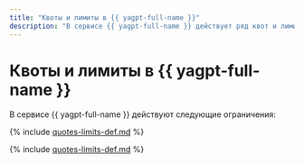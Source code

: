 ```yaml
---
title: "Квоты и лимиты в {{ yagpt-full-name }}"
description: "В сервисе {{ yagpt-full-name }} действует ряд квот и лимитов. Более подробно об ограничениях в сервисах вы узнаете из этой статьи."
---
```


# Квоты и лимиты в {{ yagpt-full-name }}

В сервисе {{ yagpt-full-name }} действуют следующие ограничения:

{% include [quotes-limits-def.md](../../_includes/quotes-limits-def.md) %}

{% include [quotes-limits-def.md](../../_includes/yandexgpt-limits.md) %}